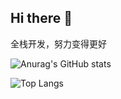 ## Hi there 👋
全栈开发，努力变得更好


![Anurag's GitHub stats](https://github-readme-stats.vercel.app/api?username=Derrick-xn&count_private=true&show_icons=true&theme=radical)


![Top Langs](https://github-readme-stats.vercel.app/api/top-langs/?username=Derrick-xn)


<!--
![Readme Card](https://github-readme-stats.vercel.app/api/pin?username=anuraghazra&repo=github-readme-stats&show_owner=true)
-->
